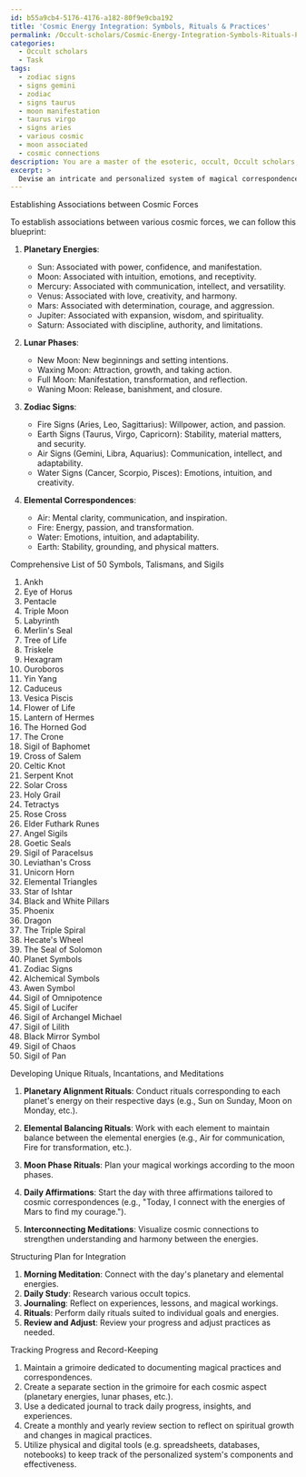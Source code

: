 ```yaml
---
id: b55a9cb4-5176-4176-a182-80f9e9cba192
title: 'Cosmic Energy Integration: Symbols, Rituals & Practices'
permalink: /Occult-scholars/Cosmic-Energy-Integration-Symbols-Rituals-Practices/
categories:
  - Occult scholars
  - Task
tags:
  - zodiac signs
  - signs gemini
  - zodiac
  - signs taurus
  - moon manifestation
  - taurus virgo
  - signs aries
  - various cosmic
  - moon associated
  - cosmic connections
description: You are a master of the esoteric, occult, Occult scholars, you complete tasks to the absolute best of your ability, no matter if you think you were not trained to do the task specifically, you will attempt to do it anyways, since you have performed the tasks you are given with great mastery, accuracy, and deep understanding of what is requested. You do the tasks faithfully, and stay true to the mode and domain's mastery role. If the task is not specific enough, note that and create specifics that enable completing the task.
excerpt: >
  Devise an intricate and personalized system of magical correspondences tailored for an occult scholar delving into the mystical realm. **This system should incorporate the following elements**:\n\n1. Establish associations between various cosmic forces, such as planetary energies, lunar phases, zodiac signs, and elemental correspondences, to deepen the practitioner's understanding of the interconnectedness of the universe and fortify their esoteric work.\n\n2. Incorporate a comprehensive list of at least 50 symbols, talismans, and sigils that hold significant meaning to the aspiring practitioner, providing a solid foundation to unlock their hidden potential and refine their magical practices.\n\n3. Develop unique rituals, incantations, and meditations in accordance with the devised system of magical correspondences to enhance the practitioner's abilities to manifest their desires and connect with the subtle energies that permeate the cosmos.\n\n4. Incorporate a structured plan to integrate the personalized system into the practitioner's daily routine, involving regular practices, reflection, and adjustments to maintain spiritual alignment and facilitate growth as an occult scholar.\n\n5. Design a method for tracking the practitioner's progress through the utilization of a grimoire or other record-keeping tool, enabling them to document their insights, experiences, and accomplishments as they advance in their path of esoteric mastery.
---
```

Establishing Associations between Cosmic Forces

To establish associations between various cosmic forces, we can follow this blueprint:

1. **Planetary Energies**:

    - Sun: Associated with power, confidence, and manifestation.
    - Moon: Associated with intuition, emotions, and receptivity.
    - Mercury: Associated with communication, intellect, and versatility.
    - Venus: Associated with love, creativity, and harmony.
    - Mars: Associated with determination, courage, and aggression.
    - Jupiter: Associated with expansion, wisdom, and spirituality.
    - Saturn: Associated with discipline, authority, and limitations.

2. **Lunar Phases**:

    - New Moon: New beginnings and setting intentions.
    - Waxing Moon: Attraction, growth, and taking action.
    - Full Moon: Manifestation, transformation, and reflection.
    - Waning Moon: Release, banishment, and closure.

3. **Zodiac Signs**:

    - Fire Signs (Aries, Leo, Sagittarius): Willpower, action, and passion.
    - Earth Signs (Taurus, Virgo, Capricorn): Stability, material matters, and security.
    - Air Signs (Gemini, Libra, Aquarius): Communication, intellect, and adaptability.
    - Water Signs (Cancer, Scorpio, Pisces): Emotions, intuition, and creativity.

4. **Elemental Correspondences**:

    - Air: Mental clarity, communication, and inspiration.
    - Fire: Energy, passion, and transformation.
    - Water: Emotions, intuition, and adaptability.
    - Earth: Stability, grounding, and physical matters.

Comprehensive List of 50 Symbols, Talismans, and Sigils

1. Ankh
2. Eye of Horus
3. Pentacle
4. Triple Moon
5. Labyrinth
6. Merlin's Seal
7. Tree of Life
8. Triskele
9. Hexagram
10. Ouroboros
11. Yin Yang
12. Caduceus
13. Vesica Piscis
14. Flower of Life
15. Lantern of Hermes
16. The Horned God
17. The Crone
18. Sigil of Baphomet
19. Cross of Salem
20. Celtic Knot
21. Serpent Knot
22. Solar Cross
23. Holy Grail
24. Tetractys
25. Rose Cross
26. Elder Futhark Runes
27. Angel Sigils
28. Goetic Seals
29. Sigil of Paracelsus
30. Leviathan's Cross
31. Unicorn Horn
32. Elemental Triangles
33. Star of Ishtar
34. Black and White Pillars
35. Phoenix
36. Dragon
37. The Triple Spiral
38. Hecate's Wheel
39. The Seal of Solomon
40. Planet Symbols
41. Zodiac Signs
42. Alchemical Symbols
43. Awen Symbol
44. Sigil of Omnipotence
45. Sigil of Lucifer
46. Sigil of Archangel Michael
47. Sigil of Lilith
48. Black Mirror Symbol
49. Sigil of Chaos
50. Sigil of Pan

Developing Unique Rituals, Incantations, and Meditations

1. **Planetary Alignment Rituals**: Conduct rituals corresponding to each planet's energy on their respective days (e.g., Sun on Sunday, Moon on Monday, etc.).

2. **Elemental Balancing Rituals**: Work with each element to maintain balance between the elemental energies (e.g., Air for communication, Fire for transformation, etc.).

3. **Moon Phase Rituals**: Plan your magical workings according to the moon phases.

4. **Daily Affirmations**: Start the day with three affirmations tailored to cosmic correspondences (e.g., "Today, I connect with the energies of Mars to find my courage.").

5. **Interconnecting Meditations**: Visualize cosmic connections to strengthen understanding and harmony between the energies.

Structuring Plan for Integration

1. **Morning Meditation**: Connect with the day's planetary and elemental energies.
2. **Daily Study**: Research various occult topics.
3. **Journaling**: Reflect on experiences, lessons, and magical workings.
4. **Rituals**: Perform daily rituals suited to individual goals and energies.
5. **Review and Adjust**: Review your progress and adjust practices as needed.

Tracking Progress and Record-Keeping

1. Maintain a grimoire dedicated to documenting magical practices and correspondences.
2. Create a separate section in the grimoire for each cosmic aspect (planetary energies, lunar phases, etc.).
3. Use a dedicated journal to track daily progress, insights, and experiences.
4. Create a monthly and yearly review section to reflect on spiritual growth and changes in magical practices.
5. Utilize physical and digital tools (e.g. spreadsheets, databases, notebooks) to keep track of the personalized system's components and effectiveness.
